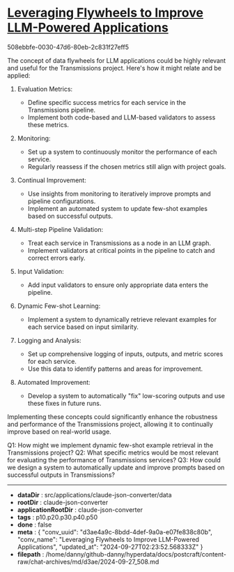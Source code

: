 # [Leveraging Flywheels to Improve LLM-Powered Applications](https://claude.ai/chat/d3ae4a9c-8bdd-4def-9a0a-e07fe838c80b)

508ebbfe-0030-47d6-80eb-2c831f27eff5

 The concept of data flywheels for LLM applications could be highly relevant and useful for the Transmissions project. Here's how it might relate and be applied:

1. Evaluation Metrics: 
   - Define specific success metrics for each service in the Transmissions pipeline.
   - Implement both code-based and LLM-based validators to assess these metrics.

2. Monitoring:
   - Set up a system to continuously monitor the performance of each service.
   - Regularly reassess if the chosen metrics still align with project goals.

3. Continual Improvement:
   - Use insights from monitoring to iteratively improve prompts and pipeline configurations.
   - Implement an automated system to update few-shot examples based on successful outputs.

4. Multi-step Pipeline Validation:
   - Treat each service in Transmissions as a node in an LLM graph.
   - Implement validators at critical points in the pipeline to catch and correct errors early.

5. Input Validation:
   - Add input validators to ensure only appropriate data enters the pipeline.

6. Dynamic Few-shot Learning:
   - Implement a system to dynamically retrieve relevant examples for each service based on input similarity.

7. Logging and Analysis:
   - Set up comprehensive logging of inputs, outputs, and metric scores for each service.
   - Use this data to identify patterns and areas for improvement.

8. Automated Improvement:
   - Develop a system to automatically "fix" low-scoring outputs and use these fixes in future runs.

Implementing these concepts could significantly enhance the robustness and performance of the Transmissions project, allowing it to continually improve based on real-world usage.

Q1: How might we implement dynamic few-shot example retrieval in the Transmissions project?
Q2: What specific metrics would be most relevant for evaluating the performance of Transmissions services?
Q3: How could we design a system to automatically update and improve prompts based on successful outputs in Transmissions?

---

* **dataDir** : src/applications/claude-json-converter/data
* **rootDir** : claude-json-converter
* **applicationRootDir** : claude-json-converter
* **tags** : p10.p20.p30.p40.p50
* **done** : false
* **meta** : {
  "conv_uuid": "d3ae4a9c-8bdd-4def-9a0a-e07fe838c80b",
  "conv_name": "Leveraging Flywheels to Improve LLM-Powered Applications",
  "updated_at": "2024-09-27T02:23:52.568333Z"
}
* **filepath** : /home/danny/github-danny/hyperdata/docs/postcraft/content-raw/chat-archives/md/d3ae/2024-09-27_508.md